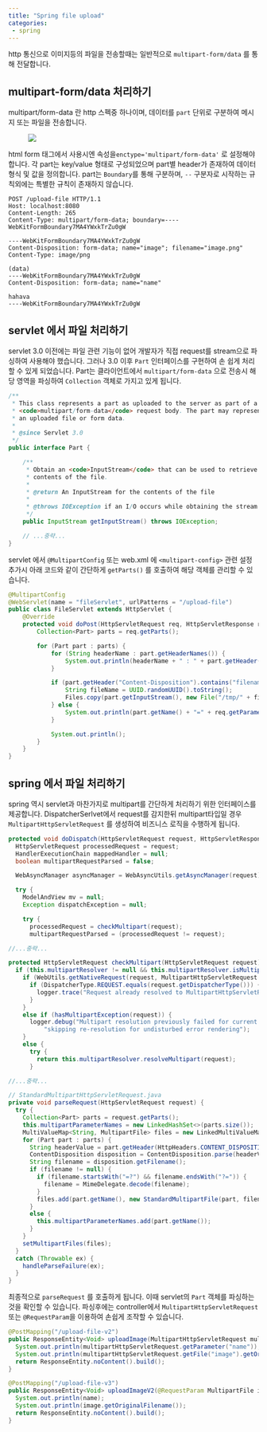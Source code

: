 ```yaml
---
title: "Spring file upload"
categories:
 - spring
---
```


http 통신으로 이미지등의 파일을 전송할때는 일반적으로 `multipart-form/data` 를 통해 전달합니다.

## multipart-form/data 처리하기

multipart/form-data 란 http 스펙중 하나이며, 데이터를 `part` 단위로 구분하여 메시지 또는 파일을 전송합니다. 

<figure>
  <img src="{{site.baseurl}}/assets/img/multipart.png" />
</figure>  

html form 태그에서 사용시엔  속성을`enctype='multipart/form-data'` 로 설정해야 합니다.
각 part는 key/value 형태로 구성되었으며 part별 header가 존재하여 데이터 형식 및 값을 정의합니다. part는 `Boundary`를 통해 구분하며, `--` 구분자로 시작하는 규칙외에는 특별한 규칙이 존재하지 않습니다. 

```http
POST /upload-file HTTP/1.1
Host: localhost:8080
Content-Length: 265
Content-Type: multipart/form-data; boundary=----WebKitFormBoundary7MA4YWxkTrZu0gW

----WebKitFormBoundary7MA4YWxkTrZu0gW
Content-Disposition: form-data; name="image"; filename="image.png"
Content-Type: image/png

(data)
----WebKitFormBoundary7MA4YWxkTrZu0gW
Content-Disposition: form-data; name="name"

hahava
----WebKitFormBoundary7MA4YWxkTrZu0gW
```

## servlet 에서 파일 처리하기

servlet 3.0 이전에는 파일 관련 기능이 없어 개발자가 직접 request를 stream으로 파싱하여 사용해야 했습니다. 그러나 3.0 이후 `Part` 인터페이스를 구현하여 손 쉽게 처리할 수 있게 되었습니다. Part는 클라이언트에서 `multipart/form-data` 으로 전송시 해당 영역을 파싱하여 `Collection` 객체로 가지고 있게 됩니다.

```java
/**
 * This class represents a part as uploaded to the server as part of a
 * <code>multipart/form-data</code> request body. The part may represent either
 * an uploaded file or form data.
 *
 * @since Servlet 3.0
 */
public interface Part {

    /**
     * Obtain an <code>InputStream</code> that can be used to retrieve the
     * contents of the file.
     *
     * @return An InputStream for the contents of the file
     *
     * @throws IOException if an I/O occurs while obtaining the stream
     */
    public InputStream getInputStream() throws IOException;

    // ...중략...
}
```

servlet 에서 `@MultipartConfig` 또는 web.xml 에 `<multipart-config>` 관련 설정 추가시 아래 코드와 같이 간단하게 `getParts()` 를 호출하여 해당 객체를 관리할 수 있습니다. 

```java
@MultipartConfig
@WebServlet(name = "fileServlet", urlPatterns = "/upload-file")
public class FileServlet extends HttpServlet {
	@Override
	protected void doPost(HttpServletRequest req, HttpServletResponse resp) throws ServletException, IOException {
		Collection<Part> parts = req.getParts();

		for (Part part : parts) {
			for (String headerName : part.getHeaderNames()) {
				System.out.println(headerName + " : " + part.getHeader(headerName));
			}

			if (part.getHeader("Content-Disposition").contains("filename=")) {
				String fileName = UUID.randomUUID().toString();
				Files.copy(part.getInputStream(), new File("/tmp/" + fileName).toPath());
			} else {
				System.out.println(part.getName() + "=" + req.getParameter(part.getName()));
			}

			System.out.println();
		}
	}
}
```

## spring 에서 파일 처리하기

spring 역시 servlet과 마찬가지로 multipart를 간단하게 처리하기 위한 인터페이스를 제공합니다. DispatcherSerlvet에서 request를 감지한뒤 multipart타입일 경우 `MultipartHttpServletRequest` 를 생성하여 비즈니스 로직을 수행하게 됩니다.

```java
protected void doDispatch(HttpServletRequest request, HttpServletResponse response) throws Exception {
  HttpServletRequest processedRequest = request;
  HandlerExecutionChain mappedHandler = null;
  boolean multipartRequestParsed = false;

  WebAsyncManager asyncManager = WebAsyncUtils.getAsyncManager(request);

  try {
    ModelAndView mv = null;
    Exception dispatchException = null;

    try {
      processedRequest = checkMultipart(request);
      multipartRequestParsed = (processedRequest != request);

//...중략...

protected HttpServletRequest checkMultipart(HttpServletRequest request) throws MultipartException {
  if (this.multipartResolver != null && this.multipartResolver.isMultipart(request)) {
    if (WebUtils.getNativeRequest(request, MultipartHttpServletRequest.class) != null) {
      if (DispatcherType.REQUEST.equals(request.getDispatcherType())) {
        logger.trace("Request already resolved to MultipartHttpServletRequest, e.g. by MultipartFilter");
      }
    }
    else if (hasMultipartException(request)) {
      logger.debug("Multipart resolution previously failed for current request - " +
          "skipping re-resolution for undisturbed error rendering");
    }
    else {
      try {
        return this.multipartResolver.resolveMultipart(request);
      }

//...중략...

// StandardMultipartHttpServletRequest.java 
private void parseRequest(HttpServletRequest request) {
  try {
    Collection<Part> parts = request.getParts();
    this.multipartParameterNames = new LinkedHashSet<>(parts.size());
    MultiValueMap<String, MultipartFile> files = new LinkedMultiValueMap<>(parts.size());
    for (Part part : parts) {
      String headerValue = part.getHeader(HttpHeaders.CONTENT_DISPOSITION);
      ContentDisposition disposition = ContentDisposition.parse(headerValue);
      String filename = disposition.getFilename();
      if (filename != null) {
        if (filename.startsWith("=?") && filename.endsWith("?=")) {
          filename = MimeDelegate.decode(filename);
        }
        files.add(part.getName(), new StandardMultipartFile(part, filename));
      }
      else {
        this.multipartParameterNames.add(part.getName());
      }
    }
    setMultipartFiles(files);
  }
  catch (Throwable ex) {
    handleParseFailure(ex);
  }
}
```

최종적으로 `parseRequest` 를 호출하게 됩니다. 이때 servlet의 `Part` 객체를 파싱하는 것을 확인할 수 있습니다. 파싱후에는 controller에서 `MultipartHttpServletRequest` 또는 `@RequestParam`을 이용하여 손쉽게 조작할 수 있습니다.

```java
@PostMapping("/upload-file-v2")
public ResponseEntity<Void> uploadImage(MultipartHttpServletRequest multipartHttpServletRequest) {
  System.out.println(multipartHttpServletRequest.getParameter("name"));
  System.out.println(multipartHttpServletRequest.getFile("image").getOriginalFilename());
  return ResponseEntity.noContent().build();
}

@PostMapping("/upload-file-v3")
public ResponseEntity<Void> uploadImageV2(@RequestParam MultipartFile image, @RequestParam String name) {
  System.out.println(name);
  System.out.println(image.getOriginalFilename());
  return ResponseEntity.noContent().build();
}
```